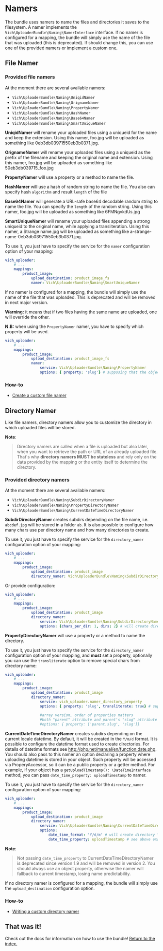 Namers
======

The bundle uses namers to name the files and directories it saves to the filesystem. A namer
implements the `Vich\UploaderBundle\Naming\NamerInterface` interface. If no namer is
configured for a mapping, the bundle will simply use the name of the file that
was uploaded (this is deprecated).
If should change this, you can use one of the provided namers or implement a custom one.

## File Namer

### Provided file namers

At the moment there are several available namers:

  * `Vich\UploaderBundle\Naming\UniqidNamer`
  * `Vich\UploaderBundle\Naming\OrignameNamer`
  * `Vich\UploaderBundle\Naming\PropertyNamer`
  * `Vich\UploaderBundle\Naming\HashNamer`
  * `Vich\UploaderBundle\Naming\Base64Namer`
  * `Vich\UploaderBundle\Naming\SmartUniqueNamer`

**UniqidNamer** will rename your uploaded files using a uniqueid for the name and
keep the extension. Using this namer, foo.jpg will be uploaded as something like 0eb3db03971550eb3b0371.jpg.

**OrignameNamer** will rename your uploaded files using a uniqueid as the prefix of the
filename and keeping the original name and extension. Using this namer, foo.jpg will be uploaded as
something like 50eb3db039715_foo.jpg

**PropertyNamer** will use a property or a method to name the
file.

**HashNamer** will use a hash of random string to name the file. You also can specify
hash `algorithm` and result `length` of the file

**Base64Namer** will generate a URL-safe base64 decodable random string to name the file.
You can specify the `length` of the random string. Using this namer, foo.jpg will be uploaded as something
like 6FMNgvkdUs.jpg

**SmartUniqueNamer** will rename your uploaded files appending a strong uniqueid to the original name, while 
applying a transliteration. Using this namer, a Strange name.jpg will be uploaded as something like
a-strange-name-0eb3db03971550eb3b0371.jpg.

To use it, you just have to specify the service for the `namer` configuration option of your mapping:

``` yaml
vich_uploader:
    # ...
    mappings:
        product_image:
            upload_destination: product_image_fs
            namer: Vich\UploaderBundle\Naming\SmartUniqueNamer
```

If no namer is configured for a mapping, the bundle will simply use the name of the file that
was uploaded. This is deprecated and will be removed in next major version.

**Warning:** it means that if two files having the same name are uploaded, one
will override the other.

**N.B:** when using the `PropertyNamer` namer, you have to specify which
property will be used.

``` yaml
vich_uploader:
    # ...
    mappings:
        product_image:
            upload_destination: product_image_fs
            namer:
                service: Vich\UploaderBundle\Naming\PropertyNamer
                options: { property: 'slug'} # supposing that the object contains a "slug" attribute or a "getSlug" method
```


### How-to

  * [Create a custom file namer](file_namer/howto/create_a_custom_file_namer.md)


## Directory Namer

Like file namers, directory namers allow you to customize the directory in which
uploaded files will be stored.

**Note**:

> Directory namers are called when a file is uploaded but also later, when you
> want to retrieve the path or URL of an already uploaded file. That's why
> **directory namers MUST be stateless** and rely only on the data provided by
> the mapping or the entity itself to determine the directory.

### Provided directory namers

At the moment there are several available namers:

  * `Vich\UploaderBundle\Naming\SubdirDirectoryNamer`
  * `Vich\UploaderBundle\Naming\PropertyDirectoryNamer`
  * `Vich\UploaderBundle\Naming\CurrentDateTimeDirectoryNamer`

**SubdirDirectoryNamer** creates subdirs depending on the file name, i.e. `abcdef.jpg` will be 
stored in a folder `ab`. It is also possible to configure how many chars use per directory name and 
how many directories to create. 

To use it, you just have to specify the service for the `directory_namer`
configuration option of your mapping:

``` yaml
vich_uploader:
    # ...
    mappings:
        product_image:
            upload_destination: product_image
            directory_namer: Vich\UploaderBundle\Naming\SubdirDirectoryNamer
```

Or provide configuration:

``` yaml
vich_uploader:
    # ...
    mappings:
        product_image:
            upload_destination: product_image
            directory_namer:
                service: Vich\UploaderBundle\Naming\SubdirDirectoryNamer
                options: {chars_per_dir: 1, dirs: 2} # will create directory "a/b" for "abcdef.jpg"
```

**PropertyDirectoryNamer** will use a property or a method to name the directory. 

To use it, you just have to specify the service for the `directory_namer`
configuration option of your mapping, and **must** set a property,
optionally you can use the `transliterate` option to remove special chars from directory name:

``` yaml
vich_uploader:
    # ...
    mappings:
        product_image:
            upload_destination: product_image
            directory_namer:
                service: vich_uploader.namer_directory_property
                options: { property: 'slug', transliterate: true} # supposing that the object contains a "slug" attribute or a "getSlug" method
                
                #array version, order of properties matters
                #both "parent" attribute and parent's "slug" attribute must be accessable
                #options: { property: ['parent.slug', 'slug']} 
```

**CurrentDateTimeDirectoryNamer** creates subdirs depending on the current locale datetime. By default, it will be 
created in the `Y/m/d` format. It is possible to configure the datetime format used to create directories.
For details of datetime formats see <http://php.net/manual/en/function.date.php>.
You should also pass to this namer an option declaring a property where uploading datetime is stored in your object.
Such property will be accessed via ProperyAccessor, so it can be a public property or a getter method.
For example, if your object has a `getUploadTimestamp(): \DateTimeInterface` method, you can pass `date_time_property: uploadTimestamp` to namer.

To use it, you just have to specify the service for the `directory_namer`
configuration option of your mapping:

``` yaml
vich_uploader:
    # ...
    mappings:
        product_image:
            upload_destination: product_image
            directory_namer:
                service: Vich\UploaderBundle\Naming\CurrentDateTimeDirectoryNamer
                options:
                    date_time_format: 'Y/d/m' # will create directory "2018/23/09" for curent date "2018-09-23"
                    date_time_property: uploadTimestamp # see above example
```

**Note**:

> Not passing `date_time_property` to CurrentDateTimeDirectoryNamer is deprecated since version 1.9 and
> will be removed in version 2.
> You should always use an object property, otherwise the namer will fallback to current timestamp,
> losing name predictability.

If no directory namer is configured for a mapping, the bundle will simply use
the `upload_destination` configuration option.

### How-to

  * [Writing a custom directory namer](directory_namer/howto/create_a_custom_directory_namer.md)


## That was it!

Check out the docs for information on how to use the bundle! [Return to the
index.](index.md)
